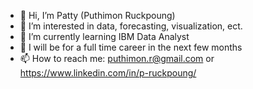 - 👋 Hi, I’m Patty (Puthimon Ruckpoung)
- 👀 I’m interested in data, forecasting, visualization, ect.
- 🌱 I’m currently learning IBM Data Analyst
- 🏢 I will be for a full time career in the next few months
- 📫 How to reach me: puthimon.r@gmail.com or https://www.linkedin.com/in/p-ruckpoung/

<!---
pruckpoung/pruckpoung is a ✨ special ✨ repository because its `README.md` (this file) appears on your GitHub profile.
You can click the Preview link to take a look at your changes.
--->
